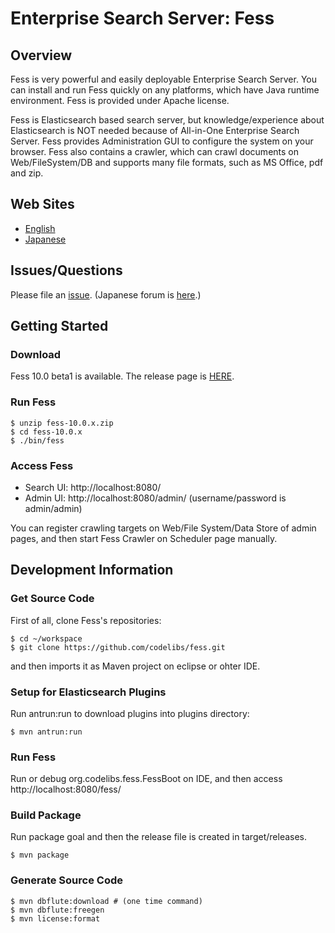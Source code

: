 Enterprise Search Server: Fess 
====

## Overview

Fess is very powerful and easily deployable Enterprise Search Server. You can install and run Fess quickly on any platforms, which have Java runtime environment. Fess is provided under Apache license.

Fess is Elasticsearch based search server, but knowledge/experience about Elasticsearch is NOT needed because of All-in-One Enterprise Search Server. Fess provides Administration GUI to configure the system on your browser. Fess also contains a crawler, which can crawl documents on Web/FileSystem/DB and supports many file formats, such as MS Office, pdf and zip.

## Web Sites

 - [English](http://fess.codelibs.org/)
 - [Japanese](http://fess.codelibs.org/ja/)

## Issues/Questions

Please file an [issue](https://github.com/codelibs/fess/issues "issue").
(Japanese forum is [here](https://github.com/codelibs/codelibs-ja-forum "here").)

## Getting Started

### Download

Fess 10.0 beta1 is available.
The release page is [HERE](https://github.com/codelibs/fess/releases "download").

### Run Fess

    $ unzip fess-10.0.x.zip
    $ cd fess-10.0.x
    $ ./bin/fess

### Access Fess

- Search UI: http://localhost:8080/
- Admin UI: http://localhost:8080/admin/ (username/password is admin/admin)

You can register crawling targets on Web/File System/Data Store of admin pages, and then start Fess Crawler on Scheduler page manually.

## Development Information

### Get Source Code

First of all, clone Fess's repositories:

    $ cd ~/workspace
    $ git clone https://github.com/codelibs/fess.git

and then imports it as Maven project on eclipse or ohter IDE.

### Setup for Elasticsearch Plugins

Run antrun:run to download plugins into plugins directory:

    $ mvn antrun:run

### Run Fess

Run or debug org.codelibs.fess.FessBoot on IDE, and then access http://localhost:8080/fess/

### Build Package

Run package goal and then the release file is created in target/releases.

    $ mvn package

### Generate Source Code

    $ mvn dbflute:download # (one time command)
    $ mvn dbflute:freegen
    $ mvn license:format

